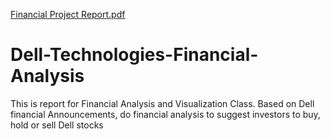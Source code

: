 [Financial Project Report.pdf](https://github.com/NamTran9694/Dell-Technologies-Financal-Analysis/files/8457285/Financial.Project.Report.pdf)
# Dell-Technologies-Financial-Analysis
This is report for Financial Analysis and Visualization Class. Based on Dell financial Announcements, do financial analysis to suggest investors to buy, hold or sell Dell stocks
